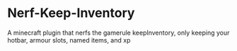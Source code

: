 # Nerf-Keep-Inventory
A minecraft plugin that nerfs the gamerule keepInventory, only keeping your hotbar, armour slots, named items, and xp
